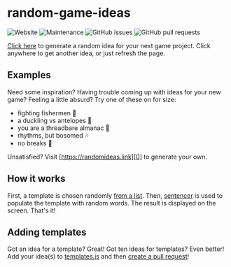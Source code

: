 # random-game-ideas

![Website](https://img.shields.io/website?url=https%3A%2F%2Frandomideas.link) ![Maintenance](https://img.shields.io/maintenance/yes/2021) ![GitHub issues](https://img.shields.io/github/issues-raw/benrosen/random-game-ideas) ![GitHub pull requests](https://img.shields.io/github/issues-pr-raw/benrosen/random-game-ideas)

[Click here][0] to generate a random idea for your next game project. Click anywhere to get another idea, or just refresh the page.

## Examples

Need some inspiration? Having trouble coming up with ideas for your new game? Feeling a little absurd? Try one of these on for size:

- fighting fishermen :fishing_pole_and_fish:
- a duckling vs antelopes :duck:
- you are a threadbare almanac :notebook_with_decorative_cover:
- rhythms, but bosomed :notes:
- no breaks :runner:

Unsatisfied? Visit [https://randomideas.link][0] to generate your own.

## How it works

First, a template is chosen randomly [from a list][1]. Then, [sentencer][3] is used to populate the template with random words. The result is displayed on the screen. That's it!

## Adding templates

Got an idea for a template? Great! Got ten ideas for templates? Even better! Add your idea(s) to [templates.js][1] and then [create a pull request][2]!

[0]: https://randomideas.link "random ideas"
[1]: https://github.com/benrosen/random-game-ideas/blob/f13823e7a846aa40dded173094f2f35fa03850b1/src/templates.js "templates"
[2]: https://github.com/benrosen/random-game-ideas/pulls "pull requests"
[3]: https://github.com/kylestetz/Sentencer "madlibs-style sentence templating"
